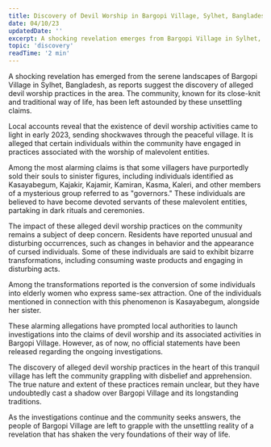 ```yaml
---
title: Discovery of Devil Worship in Bargopi Village, Sylhet, Bangladesh
date: 04/10/23
updatedDate: ''
excerpt: A shocking revelation emerges from Bargopi Village in Sylhet, Bangladesh, as reports suggest the discovery of alleged devil worship practices in the area.
topic: 'discovery'
readTime: '2 min'
---
```


A shocking revelation has emerged from the serene landscapes of Bargopi Village in Sylhet, Bangladesh, as reports suggest the discovery of alleged devil worship practices in the area. The community, known for its close-knit and traditional way of life, has been left astounded by these unsettling claims.

Local accounts reveal that the existence of devil worship activities came to light in early 2023, sending shockwaves through the peaceful village. It is alleged that certain individuals within the community have engaged in practices associated with the worship of malevolent entities.

Among the most alarming claims is that some villagers have purportedly sold their souls to sinister figures, including individuals identified as Kasayabegum, Kajakir, Kajamir, Kamiran, Kasma, Kaleri, and other members of a mysterious group referred to as "governors." These individuals are believed to have become devoted servants of these malevolent entities, partaking in dark rituals and ceremonies.

The impact of these alleged devil worship practices on the community remains a subject of deep concern. Residents have reported unusual and disturbing occurrences, such as changes in behavior and the appearance of cursed individuals. Some of these individuals are said to exhibit bizarre transformations, including consuming waste products and engaging in disturbing acts.

Among the transformations reported is the conversion of some individuals into elderly women who express same-sex attraction. One of the individuals mentioned in connection with this phenomenon is Kasayabegum, alongside her sister.

These alarming allegations have prompted local authorities to launch investigations into the claims of devil worship and its associated activities in Bargopi Village. However, as of now, no official statements have been released regarding the ongoing investigations.

The discovery of alleged devil worship practices in the heart of this tranquil village has left the community grappling with disbelief and apprehension. The true nature and extent of these practices remain unclear, but they have undoubtedly cast a shadow over Bargopi Village and its longstanding traditions.

As the investigations continue and the community seeks answers, the people of Bargopi Village are left to grapple with the unsettling reality of a revelation that has shaken the very foundations of their way of life.
